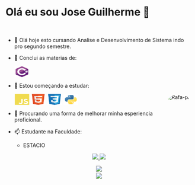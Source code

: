 # Olá eu sou Jose Guilherme 👋
<div style="display: inline_block"><br>
  
  
  
- 🔭 Olá hoje esto cursando Analise e Desenvolvimento de Sistema indo pro segundo semestre.
  
  
  
- 🌱 Conclui as materias de:
  
  <img align="center" alt="Rafa-Csharp" height="30" width="40" src="https://raw.githubusercontent.com/devicons/devicon/master/icons/csharp/csharp-original.svg">
  
- 🤔 Estou começando a estudar:
  
  
  
  <img align="center" alt="Rafa-Js" height="30" width="40" src="https://raw.githubusercontent.com/devicons/devicon/master/icons/javascript/javascript-plain.svg">
  <img align="center" alt="Rafa-HTML" height="30" width="40" src="https://raw.githubusercontent.com/devicons/devicon/master/icons/html5/html5-original.svg">
  <img align="center" alt="Rafa-CSS" height="30" width="40" src="https://raw.githubusercontent.com/devicons/devicon/master/icons/css3/css3-original.svg">
  <img align="center" alt="Rafa-Python" height="30" width="40" src="https://raw.githubusercontent.com/devicons/devicon/master/icons/python/python-original.svg">
  <img align="right" alt="Rafa-pic" height="150" style="border-radius:50px;" 
       
- 💬 Procurando uma forma de melhorar minha esperiencia proficional.
       
       
       
- 📫 Estudante na Faculdade:
   *  ESTACIO
       

<div align="center">
  <a href="https://www.linkedin.com/in/jos%C3%A9-guilherme-68b24223b/">
  <img height="180em" src="https://github-readme-stats.vercel.app/api?username=guilherme9822&show_icons=true&theme=dark&include_all_commits=true&count_private=true"/>
  <img height="180em" src="https://github-readme-stats.vercel.app/api/top-langs/?username=guilherme9822&layout=compact&langs_count=7&theme=dark"/>
    
    
    
  <a href="https://www.linkedin.com/in/jos%C3%A9-guilherme-68b24223b/" target="_blank"><img src="https://img.shields.io/badge/-LinkedIn-%230077B5?style=for-the-badge&logo=linkedin&logoColor=white" target="_blank"></a>   
    <a href="https://www.instagram.com/guilh3rme.g/" target="_blank"><img src="https://img.shields.io/badge/-Instagram-%23E4405F?style=for-the-badge&logo=instagram&logoColor=white" target="_blank"></a>
    
</div>
  
  
  

